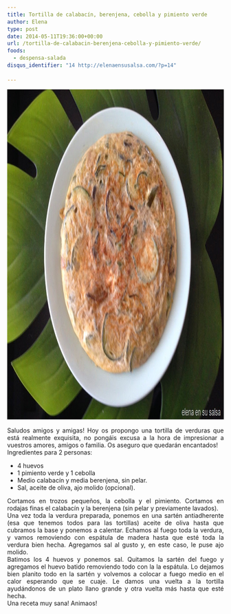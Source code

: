 ```yaml
---
title: Tortilla de calabacín, berenjena, cebolla y pimiento verde
author: Elena
type: post
date: 2014-05-11T19:36:00+00:00
url: /tortilla-de-calabacin-berenjena-cebolla-y-pimiento-verde/
foods:
  - despensa-salada
disqus_identifier: "14 http://elenaensusalsa.com/?p=14"

---
```

[<img class="alignnone size-full wp-image-188" src="/2018/03/la-252520foto-2525201-252520-2525286-252529_thumb-25255B10-25255D.jpg" alt="" width="1024" height="768" />][1]

<div align="justify">
  Saludos amigos y amigas! Hoy os propongo una tortilla de verduras que está realmente exquisita, no pongáis excusa a la hora de impresionar a vuestros amores, amigos o familia. Os aseguro que quedarán encantados!
</div>

<div align="justify">
  Ingredientes para 2 personas:
</div>

  * <div align="justify">
      4 huevos
    </div>

  * <div align="justify">
      1 pimiento verde y 1 cebolla
    </div>

  * <div align="justify">
      Medio calabacín y media berenjena, sin pelar.
    </div>

  * <div align="justify">
      Sal, aceite de oliva, ajo molido (opcional).
    </div>

<div align="justify">
  Cortamos en trozos pequeños, la cebolla y el pimiento. Cortamos en rodajas finas el calabacín y la berenjena (sin pelar y previamente lavados).
</div>

<div align="justify">
  Una vez toda la verdura preparada, ponemos en una sartén antiadherente (esa que tenemos todos para las tortillas) aceite de oliva hasta que cubramos la base y ponemos a calentar. Echamos al fuego toda la verdura, y vamos removiendo con espátula de madera hasta que esté toda la verdura bien hecha. Agregamos sal al gusto y, en este caso, le puse ajo molido.
</div>

<div align="justify">
  Batimos los 4 huevos y ponemos sal. Quitamos la sartén del fuego y agregamos el huevo batido removiendo todo con la la espátula. Lo dejamos bien planito todo en la sartén y volvemos a colocar a fuego medio en el calor esperando que se cuaje. Le damos una vuelta a la tortilla ayudándonos de un plato llano grande y otra vuelta más hasta que esté hecha.
</div>

<div align="justify">
  Una receta muy sana! Animaos!
</div>

 [1]: /2018/03/la-252520foto-2525201-252520-2525286-252529_thumb-25255B10-25255D.jpg

